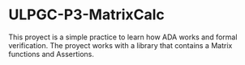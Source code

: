 # ULPGC-P3-MatrixCalc

This proyect is a simple practice to learn how ADA works and formal verification.
The proyect works with a library that contains a Matrix functions and Assertions.
